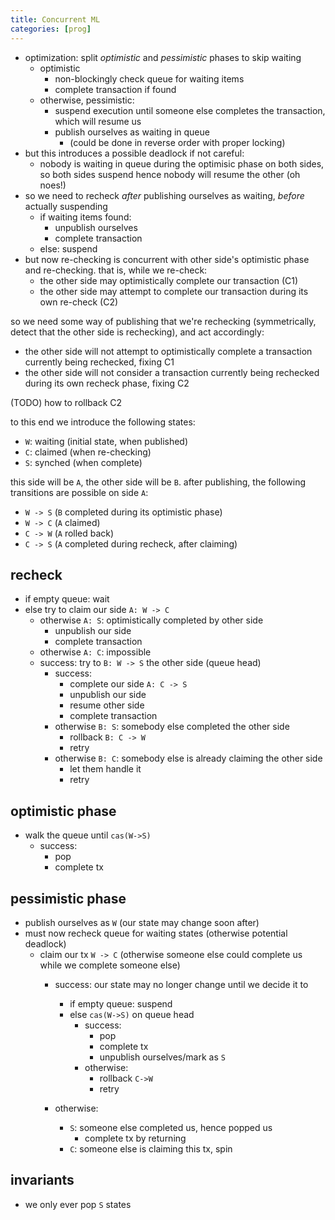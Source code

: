 ```yaml
---
title: Concurrent ML
categories: [prog]
---
```


- optimization: split *optimistic* and *pessimistic* phases to skip
  waiting
  - optimistic
    - non-blockingly check queue for waiting items
	- complete transaction if found
  - otherwise, pessimistic: 
     - suspend execution until someone else completes the transaction,
       which will resume us
     - publish ourselves as waiting in queue
       - (could be done in reverse order with proper locking)
- but this introduces a possible deadlock if not careful:
  - nobody is waiting in queue during the optimisic phase on both
    sides, so both sides suspend hence nobody will resume the other (oh noes!)
- so we need to recheck *after* publishing ourselves as waiting,
  *before* actually suspending
  - if waiting items found:
	 - unpublish ourselves
     - complete transaction
  - else: suspend
- but now re-checking is concurrent with other side's optimistic phase
  and re-checking. that is, while we re-check:
  - the other side may optimistically complete our transaction (C1)
  - the other side may attempt to complete our transaction during its own
    re-check (C2)
  
so we need some way of publishing that we're rechecking
(symmetrically, detect that the other side is rechecking), and act
accordingly:

- the other side will not attempt to optimistically complete a
  transaction currently being rechecked, fixing C1
- the other side will not consider a transaction currently being
  rechecked during its own recheck phase, fixing C2

(TODO) how to rollback C2


to this end we introduce the following states:

- `W`: waiting (initial state, when published)
- `C`: claimed (when re-checking)
- `S`: synched (when complete)

this side will be `A`, the other side will be `B`. after publishing,
the following transitions are possible on side `A`:

- `W -> S` (`B` completed during its optimistic phase)
- `W -> C` (`A` claimed)
- `C -> W` (`A` rolled back)
- `C -> S` (`A` completed during recheck, after claiming)


## recheck
  
- if empty queue: wait
- else try to claim our side `A: W -> C`
     - otherwise `A: S`: optimistically completed by other side
	    - unpublish our side
		- complete transaction
	 - otherwise `A: C`: impossible
     - success: try to `B: W -> S` the other side (queue head)
	   - success: 
		  - complete our side `A: C -> S`
		  - unpublish our side
		  - resume other side
		  - complete transaction
	   - otherwise `B: S`: somebody else completed the other side
	 	 - rollback `B: C -> W`
		 - retry
	   - otherwise `B: C`: somebody else is already claiming the other side
		 - let them handle it
		 - retry


## optimistic phase

- walk the queue until `cas(W->S)`
  - success: 
    - pop
	- complete tx
	

## pessimistic phase

- publish ourselves as `W` (our state may change soon after)
- must now recheck queue for waiting states (otherwise potential deadlock)
  - claim our tx `W -> C` (otherwise someone else could complete us
    while we complete someone else)
    - success: our state may no longer change until we decide it to
	  - if empty queue: suspend
	  - else `cas(W->S)` on queue head
		- success: 
		  - pop
		  - complete tx
		  - unpublish ourselves/mark as `S`
		- otherwise:
		  - rollback `C->W`
		  - retry
		  
	- otherwise:
	   - `S`: someone else completed us, hence popped us
	     - complete tx by returning
	   - `C`: someone else is claiming this tx, spin



## invariants
  - we only ever pop `S` states
